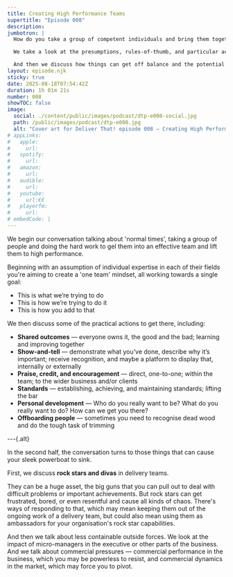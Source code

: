 ```yaml
---
title: Creating High Performance Teams
supertitle: "Episode 008"
description: 
jumbotron: |
  How do you take a group of competent individuals and bring them together into a high-performing team?{.bold}

  We take a look at the presumptions, rules-of-thumb, and particular actions a Chief Delivery Officer can take to raise the water level so all the boats float higher.

  And then we discuss how things can get off balance and the potential to sink a happy ship, the strange tidal forces both inside and outside the team.
layout: episode.njk
sticky: true
date: 2025-08-18T07:54:42Z
duration: 1h 01m 21s
number: 008
showTOC: false
image:
  social: ./content/public/images/podcast/dtp-e008-social.jpg
  path: /public/images/podcast/dtp-e008.jpg
  alt: "Cover art for Deliver That! episode 008 — Creating High Performance Teams"
# appLinks:
#   apple:
#     url:
#   spotify:
#     url:
#   amazon:
#     url:
#   audible:
#     url:
#   youtube:
#     url:€€
#   playerfm:
#     url:
# embedCode: |
---
```


We begin our conversation talking about 'normal times', taking a group of people and doing the hard work to gel them into an effective team and lift them to high performance.

Beginning with an assumption of individual expertise in each of their fields you're aiming to create a 'one team' mindset, all working towards a single goal:

- This is what we’re trying to do
- This is how we’re trying to do it
- This is how you add to that

We then discuss some of the practical actions to get there, including:

- **Shared outcomes**
  — everyone owns it, the good and the bad; learning and improving together
- **Show-and-tell**
  — demonstrate what you’ve done, describe why it’s important; receive recognition, and maybe a platform to display that, internally or externally
- **Praise, credit, and encouragement**
  — direct, one-to-one; within the team; to the wider business and/or clients
- **Standards**
  — establishing, achieving, and maintaining standards; lifting the bar
- **Personal development**
  — Who do you really want to be? What do you really want to do? How can we get you there?
- **Offboarding people**
  — sometimes you need to recognise dead wood and do the tough task of trimming

---{.alt}

In the second half, the conversation turns to those things that can cause your sleek powerboat to sink.

First, we discuss **rock stars and divas** in delivery teams.

They can be a huge asset, the big guns that you can pull out to deal with difficult problems or important achievements. But rock stars can get frustrated, bored, or even resentful and cause all kinds of chaos. There's ways of responding to that, which may mean keeping them out of the ongoing work of a delivery team, but could also mean using them as ambassadors for your organisation's rock star capabilities.

And then we talk about less containable outside forces. We look at the impact of micro-managers in the executive or other parts of the business. And we talk about commercial pressures — commercial performance in the business, which you may be powerless to resist, and commercial dynamics in the market, which may force you to pivot.
